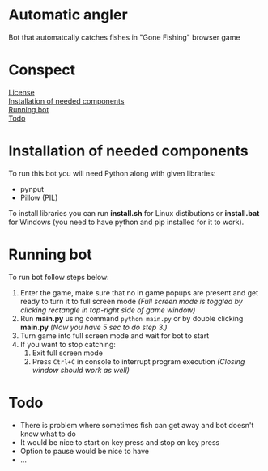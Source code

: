 # Automatic angler
Bot that automatcally catches fishes in "Gone Fishing" browser game

# Conspect
[License](LICENSE) \
[Installation of needed components](README.md#Installation-of-needed-components) \
[Running bot](README.md#Running-bot) \
[Todo](README.md#Todo)

# Installation of needed components

To run this bot you will need Python along with given libraries:
  * pynput
  * Pillow (PIL)

To install libraries you can run **install.sh** for Linux distibutions or **install.bat** for Windows (you need to have python and pip installed for it to work).

# Running bot

To run bot follow steps below:
  1. Enter the game, make sure that no in game popups are present and get ready to turn it to full screen mode *(Full screen mode is toggled by clicking rectangle in top-right side of game window)*
  2. Run **main.py** using command `python main.py` or by double clicking **main.py** *(Now you have 5 sec to do step 3.)*
  3. Turn game into full screen mode and wait for bot to start
  4. If you want to stop catching:
      1. Exit full screen mode
      2. Press `Ctrl+C` in console to interrupt program execution *(Closing window should work as well)*
      
# Todo
  * There is problem where sometimes fish can get away and bot doesn't know what to do
  * It would be nice to start on key press and stop on key press
  * Option to pause would be nice to have
  * ...
